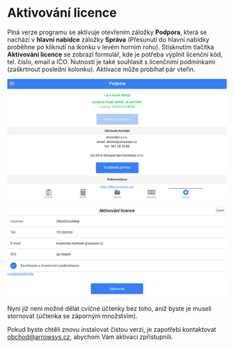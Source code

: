 
# Aktivování licence

Plná verze programu se aktivuje otevřením záložky **Podpora**, která se nachází v **hlavní nabídce** záložky **Správa** (Přesunutí do hlavní nabídky proběhne po kliknutí na ikonku v levém horním rohu). Stisknutím tlačítka **Aktivování licence** se zobrazí formulář, kde je potřeba vyplnit licenční kód, tel. číslo, email a IČO. Nutností je také souhlasit s licenčními podmínkami (zaškrtnout poslední kolonku).
Aktivace může probíhat pár vteřin.

![](img/license_1.png)

![](img/license2.png)

Nyní již není možné dělat cvičné účtenky bez toho, aniž byste je museli stornovat (účtenka se záporným množstvím).

Pokud byste chtěli znovu instalovat čistou verzi, je zapotřebí kontaktovat obchod@arrowsys.cz, abychom Vám aktivaci zpřístupnili.
